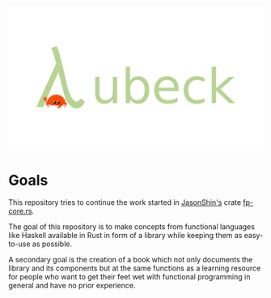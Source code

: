 <div align="center">
    <img src="./lubeck_logo.png" />
</div>

# Goals
This repository tries to continue the work started in
[JasonShin's](https://github.com/JasonShin) crate
[fp-core.rs](https://github.com/JasonShin/fp-core.rs).

The goal of this repository is to make concepts from functional languages like
Haskell available in Rust in form of a library while keeping them as
easy-to-use as possible.

A secondary goal is the creation of a book which not only documents the library
and its components but at the same functions as a learning resource for people
who want to get their feet wet with functional programming in general and have
no prior experience.
